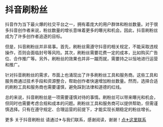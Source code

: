 # 抖音刷粉丝

抖音作为当下最火爆的社交平台之一，拥有着庞大的用户群体和粉丝数量。对于很多抖音创作者来说，粉丝数量的增长意味着更多的曝光和机会。因此，抖音刷粉丝成为了许多创作者追逐的目标。

但是，抖音刷粉丝并非易事。首先，刷粉丝需遵守抖音的相关规定，不能采取违规操作，否则会面临封号等风险。其次，刷粉丝需要花费一定的成本，比如购买广告位、合作推广等。另外，刷粉丝的效果也并非一蹴而就，需要持之以恒地进行运营和推广。

针对抖音刷粉丝的需求，市面上也涌现出了许多刷粉丝工具和服务商。这些工具和服务商通过技术手段和资源整合，帮助创作者快速增加粉丝数量。然而，选择合适的刷粉工具和服务商也需要谨慎，避免踩到法律和道德的红线。

总的来说，抖音刷粉丝是一项需要谨慎对待的事情。刷粉丝可以带来曝光和机会，但同时也需要考虑合规和成本的问题。刷粉丝工具和服务商可以提供帮助，但需谨慎选择。只有在遵守规定、合理运营的前提下，才能实现长期稳定的粉丝增长。

更多 关于抖音刷粉丝 请通过✈与我们联系，感谢阅读，谢谢！[点✈这里联系](https://sim.k02.cc)